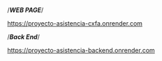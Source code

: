 /*****WEB PAGE*****/

https://proyecto-asistencia-cxfa.onrender.com

/*****Back End*****/

https://proyecto-asistencia-backend.onrender.com
